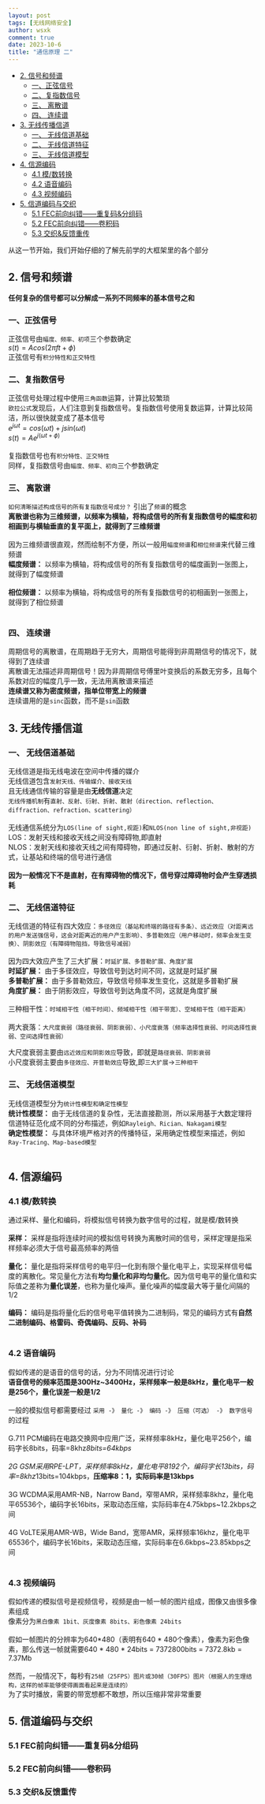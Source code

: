 ```yaml
---
layout: post
tags: [无线网络安全]
author: wsxk
comment: true
date: 2023-10-6
title: "通信原理 二"
---
```


- [2. 信号和频谱](#2-信号和频谱)
  - [一、正弦信号](#一正弦信号)
  - [二、复指数信号](#二复指数信号)
  - [三、 离散谱](#三-离散谱)
  - [四、 连续谱](#四-连续谱)
- [3. 无线传播信道](#3-无线传播信道)
  - [一、 无线信道基础](#一-无线信道基础)
  - [二、 无线信道特征](#二-无线信道特征)
  - [三、 无线信道模型](#三-无线信道模型)
- [4. 信源编码](#4-信源编码)
  - [4.1 模/数转换](#41-模数转换)
  - [4.2 语音编码](#42-语音编码)
  - [4.3 视频编码](#43-视频编码)
- [5. 信道编码与交织](#5-信道编码与交织)
  - [5.1 FEC前向纠错——重复码\&分组码](#51-fec前向纠错重复码分组码)
  - [5.2 FEC前向纠错——卷积码](#52-fec前向纠错卷积码)
  - [5.3 交织\&反馈重传](#53-交织反馈重传)

从这一节开始，我们开始仔细的了解先前学的大框架里的各个部分<br>


<head>
    <script src="https://cdn.mathjax.org/mathjax/latest/MathJax.js?config=TeX-AMS-MML_HTMLorMML" type="text/javascript"></script>
    <script type="text/x-mathjax-config">
        MathJax.Hub.Config({
            tex2jax: {
            skipTags: ['script', 'noscript', 'style', 'textarea', 'pre'],
            inlineMath: [['$','$']]
            }
        });
    </script>
</head>

## 2. 信号和频谱<br>
**任何复杂的信号都可以分解成一系列不同频率的基本信号之和**<br>

### 一、正弦信号<br>
正弦信号由`幅度、频率、初项`三个参数确定<br>
$s(t)=Acos(2\pi ft+\phi)$ <br>
正弦信号有`积分特性和正交特性`<br>

### 二、复指数信号<br>
正弦信号处理过程中使用`三角函数`运算，计算比较繁琐<br>
`欧拉公式`发现后，人们注意到复指数信号。复指数信号使用复数运算，计算比较简洁，所以很快就变成了基本信号<br>
$e^{j\omega t}=cos(\omega t)+jsin(\omega t)$<br>
$s(t)=Ae^{j(\omega t+\phi)}$<br><br>
复指数信号也有`积分特性、正交特性`<br>
同样，复指数信号由`幅度、频率、初向`三个参数确定<br>

### 三、 离散谱<br>
`如何清晰描述构成信号的所有复指数信号成分？` 引出了`频谱`的概念<br>
**离散谱也称为三维频谱，以频率为横轴，将构成信号的所有复指数信号的幅度和初相画到与横轴垂直的复平面上，就得到了三维频谱**<br><br>
因为三维频谱很直观，然而绘制不方便，所以一般用`幅度频谱`和`相位频谱`来代替三维频谱<br>
**幅度频谱：** 以频率为横轴，将构成信号的所有复指数信号的幅度画到一张图上，就得到了幅度频谱<br><br>
**相位频谱：** 以频率为横轴，将构成信号的所有复指数信号的初相画到一张图上，就得到了相位频谱<br><br>

### 四、 连续谱<br>
周期信号的离散谱，在周期趋于无穷大，周期信号能得到非周期信号的情况下，就得到了连续谱<br>
离散谱无法描述非周期信号！因为非周期信号傅里叶变换后的系数无穷多，且每个系数对应的幅度几乎一致，无法用离散谱来描述<br>
**连续谱又称为密度频谱，指单位带宽上的频谱**<br>
连续谱用的是`sinc`函数，而不是`sin`函数<br>


## 3. 无线传播信道<br>
### 一、 无线信道基础<br>
无线信道是指无线电波在空间中传播的媒介<br>
无线信道包含`发射天线、传输媒介、接收天线`<br>
且无线通信传输的容量是由**无线信道**决定<br>
`无线传播机制`有`直射、反射、衍射、折射、散射（direction、reflection、diffraction、refraction、scattering）`<br><br>
无线通信系统分为`LOS(line of sight,视距)`和`NLOS(non line of sight,非视距)`<br>
LOS：发射天线和接收天线之间没有障碍物,即直射<br>
NLOS：发射天线和接收天线之间有障碍物，即通过反射、衍射、折射、散射的方式，让基站和终端的信号进行通信<br><br>
**因为一般情况下不是直射，在有障碍物的情况下，信号穿过障碍物时会产生穿透损耗**<br>


### 二、 无线信道特征<br>
无线信道的特征有四大效应：`多径效应（基站和终端的路径有多条）、远近效应（对距离远的用户发送强信号，这会对距离近的用户产生影响）、多普勒效应（用户移动时，频率会发生变换）、阴影效应（有障碍物阻挡，导致信号减弱）`<br><br>
因为四大效应产生了三大扩展：`时延扩展、多普勒扩展、角度扩展`<br>
**时延扩展：** 由于多径效应，导致信号到达时间不同，这就是时延扩展<br>
**多普勒扩展：** 由于多普勒效应，导致信号频率发生变化，这就是多普勒扩展<br>
**角度扩展：** 由于阴影效应，导致信号到达角度不同，这就是角度扩展<br><br>
三种相干性：`时域相干性（相干时间）、频域相干性（相干带宽）、空域相干性（相干距离）`<br><br>
两大衰落：`大尺度衰弱（路径衰弱、阴影衰弱）、小尺度衰落（频率选择性衰弱、时间选择性衰弱、空间选择性衰弱）`<br>

大尺度衰弱主要由`远近效应和阴影效应`导致，即就是`路径衰弱、阴影衰弱`<br>
小尺度衰弱主要由`多径效应、开普勒效应`导致,即`三大扩展`->`三种相干`<br>

### 三、 无线信道模型<br>
无线信道模型分为`统计性模型和确定性模型`<br>
**统计性模型：** 由于无线信道的复杂性，无法直接勘测，所以采用基于大数定理将信道特征范化成不同的分布描述，例如`Rayleigh、Rician、Nakagami模型`<br>
**确定性模型：** 与具体环境严格对齐的传播特征，采用确定性模型来描述，例如`Ray-Tracing、Map-based模型`<br><br>

## 4. 信源编码<br>
### 4.1 模/数转换<br>
通过采样、量化和编码，将模拟信号转换为数字信号的过程，就是模/数转换<br><br>
**采样：** 采样是指将连续时间的模拟信号转换为离散时间的信号，采样定理是指采样频率必须大于信号最高频率的两倍<br><br>
**量化：** 量化是指将采样信号的电平归一化到有限个量化电平上，实现采样信号幅度的离散化。常见量化方法有**均匀量化和非均匀量化**。因为信号电平的量化值和实际值之差称为**量化误差**，也称为量化噪声。量化噪声的幅度最大等于量化间隔的1/2<br><br>
**编码：** 编码是指将量化后的信号电平值转换为二进制码，常见的编码方式有**自然二进制编码、格雷码、奇偶编码、反码、补码**<br><br>


### 4.2 语音编码<br>
假如传递的是语音的信号的话，分为不同情况进行讨论<br>
**语音信号的频率范围是300Hz~3400Hz，采样频率一般是8kHz，量化电平一般是256个，量化误差一般是1/2**<br><br>
一般的模拟信号都需要经过 `采用 -》 量化 -》 编码 -》 压缩（可选） -》 数字信号` 的过程<br><br>
G.711 PCM编码在电路交换网中应用广泛，采样频率8kHz，量化电平256个，编码字长8bits，码率=8khz*8bits=64kbps<br><br>
2G GSM采用RPE-LPT，采样频率8kHz，量化电平8192个，编码字长13bits，码率=8khz*13bits=104kbps，**压缩率8：1，实际码率是13kbps**<br><br>
3G WCDMA采用AMR-NB，Narrow Band，窄带AMR，采样频率8khz，量化电平65536个，编码字长16bits，采取动态压缩，实际码率在4.75kbps~12.2kbps之间<br><br>
4G VoLTE采用AMR-WB，Wide Band，宽带AMR，采样频率16khz，量化电平65536个，编码字长16bits，采取动态压缩，实际码率在6.6kbps~23.85kbps之间<br><br>

### 4.3 视频编码<br>
假如传递的模拟信号是视频信号，视频是由一帧一帧的图片组成，图像又由很多像素组成<br>
像素分为`黑白像素 1bit、灰度像素 8bits、彩色像素 24bits`<br><br>
假如一帧图片的分辨率为640*480（表明有640 * 480个像素），像素为彩色像素，那么传送一帧就需要640 * 480 * 24bits = 7372800bits = 7372.8kb = 7.37Mb<br><br>
然而，一般情况下，每秒有`25帧（25FPS）图片或30帧（30FPS）图片（根据人的生理结构，这样的帧率能够使得画面看起来是连续的）`<br>
为了实时播放，需要的带宽想都不敢想，所以压缩非常非常重要<br>

## 5. 信道编码与交织<br>
### 5.1 FEC前向纠错——重复码&分组码<br>

### 5.2 FEC前向纠错——卷积码<br>

### 5.3 交织&反馈重传<br>